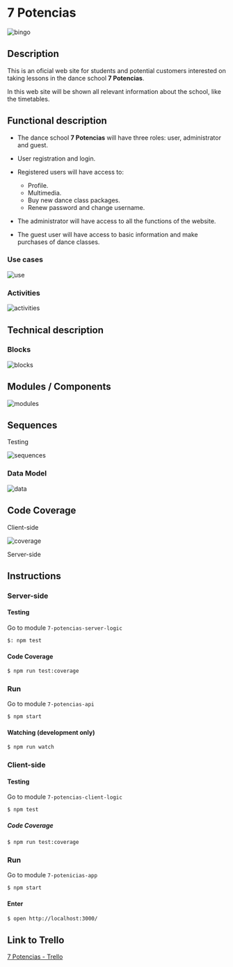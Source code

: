 # 7 Potencias

![bingo](https://i.chzbgr.com/full/8441946880/h6133FE99/bailando)

## Description

This is an oficial web site for students and potential customers interested on taking lessons in the dance school **7 Potencias**.

In this web site will be shown all relevant information about the school, like the timetables.

## Functional description

- The dance school **7 Potencias** will have three roles: user, administrator and guest.

- User registration and login.

- Registered users will have access to:

  - Profile.
  - Multimedia.
  - Buy new dance class packages.
  - Renew password and change username.

- The administrator will have access to all the functions of the website.

- The guest user will have access to basic information and make purchases of dance classes.

### Use cases

![use](./images/use-cases.png)

### Activities

![activities](./images/activity-functional-app.png)

## Technical description

### Blocks

![blocks](./images/blocks.png)

## Modules / Components

![modules](./images/modules-components.png)

<!--## Classes TODO -->
## Sequences

Testing

![sequences](./images/testing-sequence.png)

### Data Model

![data](./images/data-model.png)

## Code Coverage

Client-side

![coverage](./images/client-side-code-coverage.png)

Server-side

## Instructions

### Server-side

#### Testing

Go to module `7-potencias-server-logic`

```sh
$: npm test
```

#### Code Coverage


```sh
$ npm run test:coverage
```

### Run

Go to module `7-potencias-api`

```sh
$ npm start
```

#### Watching (development only)

```sh
$ npm run watch
```

### Client-side

#### Testing

Go to module `7-potencias-client-logic`

```sh
$ npm test
```

##### Code Coverage

```sh
$ npm run test:coverage
```

### Run

Go to module `7-potenicias-app`

```sh
$ npm start
```

#### Enter

```sh
$ open http://localhost:3000/
```

## Link to Trello

[7 Potencias - Trello](https://trello.com/b/89PVF4pr/7-potencias)
